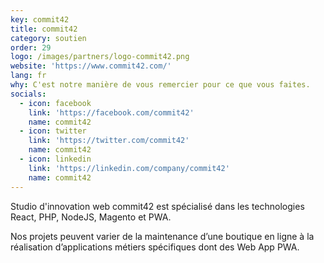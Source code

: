 ```yaml
---
key: commit42
title: commit42
category: soutien
order: 29
logo: /images/partners/logo-commit42.png
website: 'https://www.commit42.com/'
lang: fr
why: C'est notre manière de vous remercier pour ce que vous faites.
socials:
  - icon: facebook
    link: 'https://facebook.com/commit42'
    name: commit42
  - icon: twitter
    link: 'https://twitter.com/commit42'
    name: commit42
  - icon: linkedin
    link: 'https://linkedin.com/company/commit42'
    name: commit42
---
```

Studio d'innovation web
commit42 est spécialisé dans les technologies React, PHP, NodeJS, Magento et PWA.

Nos projets peuvent varier de la maintenance d’une boutique en ligne à la réalisation d’applications métiers spécifiques dont des Web App PWA.
